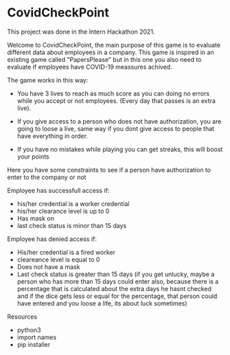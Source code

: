 # CovidCheckPoint
 This project was done in the Intern Hackathon 2021.

Welcome to CovidCheckPoint, the main purpose of this game is to
evaluate different data about employees in a company. This game is
inspired in an existing game called "PapersPlease" but in this one
you also need to evaluate if employees have COVID-19 meassures achived.

The game works in this way: 

- You have 3 lives to reach as much score as you can doing no errors while
you accept or not employees. (Every day that passes is an extra live).

- If you give access to a person who does not have authorization, you are going to
loose a live, same way if you dont give access to people that have everything in
order.

- If you have no mistakes while playing you can get streaks, this will boost your
points

Here you have some constraints to see if a person have authorization to enter
to the company or not

Employee has successfull access if:
- his/her credential is a worker credential
- his/her clearance level is up to 0
- Has mask on
- last check status is minor than 15 days

Employee has denied access if:
- His/her credential is a fired worker
- cleareance level is equal to 0
- Does not have a mask
- Last check status is greater than 15 days (if you get unlucky, maybe a person who has more than 15 days could enter also, because there is a percentage that is calculated about the extra days he hasnt checked and if the dice gets less or equal for the percentage, that person could have entered and you loose a life, its about luck sometimes)



Resources 
  - python3
  - import names
  - pip installer

